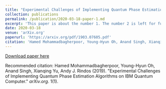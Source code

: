 ```yaml
---
title: "Experimental Challenges of Implementing Quantum Phase Estimation Algorithms on IBM Quantum Computer"
collection: publications
permalink: /publication/2020-03-18-paper-1.md
excerpt: 'This paper is about the number 1. The number 2 is left for future work.'
date: 2020-03-18
venue: 'arXiv.org'
paperurl: 'https://arxiv.org/pdf/1903.07605.pdf'
citation: 'Hamed Mohammadbagherpoor, Young-Hyun Oh, Anand Singh, Xianqing Yu, Andy J. Rindos. (2019). &quot;Paper Title Number 1.&quot; <i>Journal 1</i>. 1(1).'
---
```


[Download paper here](http://academicpages.github.io/files/paper1.pdf)

Recommended citation: Hamed Mohammadbagherpoor, Young-Hyun Oh, Anand Singh, Xianqing Yu, Andy J. Rindos (2019). "Experimental Challenges of Implementing Quantum Phase Estimation Algorithms on IBM Quantum Computer." <i>arXiv.org</i>. 1(1).
